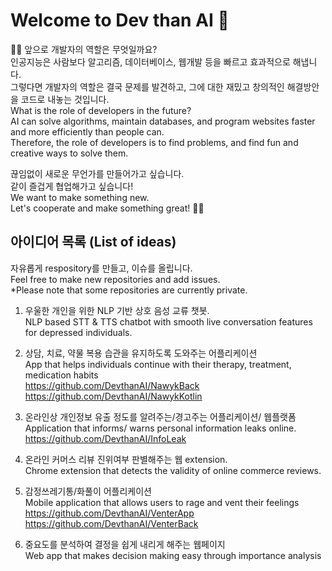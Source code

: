 # Welcome to Dev than AI 👋

🙋‍♀️ 앞으로 개발자의 역할은 무엇일까요?  
인공지능은 사람보다 알고리즘, 데이터베이스, 웹개발 등을 빠르고 효과적으로 해냅니다.  
그렇다면 개발자의 역할은 결국 문제를 발견하고, 그에 대한 재밌고 창의적인 해결방안을 코드로 내놓는 것입니다.  
What is the role of developers in the future?  
AI can solve algorithms, maintain databases, and program websites faster and more efficiently than people can.  
Therefore, the role of developers is to find problems, and find fun and creative ways to solve them.  

끊임없이 새로운 무언가를 만들어가고 싶습니다.  
같이 즐겁게 협업해가고 싶습니다!  
We want to make something new.  
Let's cooperate and make something great! 🙋‍♀️

## 아이디어 목록 (List of ideas)  
자유롭게 respository를 만들고, 이슈를 올립니다.  
Feel free to make new repositories and add issues.  
*Please note that some repositories are currently private.  

1. 우울한 개인을 위한 NLP 기반 상호 음성 교류 챗봇.  
NLP based STT & TTS chatbot with smooth live conversation features for depressed individuals.  
 
2. 상담, 치료, 약물 복용 습관을 유지하도록 도와주는 어플리케이션  
App that helps individuals continue with their therapy, treatment, medication habits  
https://github.com/DevthanAI/NawykBack  
https://github.com/DevthanAI/NawykKotlin

3. 온라인상 개인정보 유출 정도를 알려주는/경고주는 어플리케이션/ 웹플랫폼  
Application that informs/ warns personal information leaks online.  
https://github.com/DevthanAI/InfoLeak  

4. 온라인 커머스 리뷰 진위여부 판별해주는 웹 extension.  
Chrome extension that detects the validity of online commerce reviews.  

5. 감정쓰레기통/화풀이 어플리케이션  
Mobile application that allows users to rage and vent their feelings  
https://github.com/DevthanAI/VenterApp  
https://github.com/DevthanAI/VenterBack 

6. 중요도를 분석하여 결정을 쉽게 내리게 해주는 웹페이지  
Web app that makes decision making easy through importance analysis  
